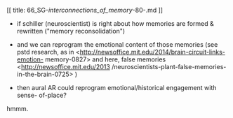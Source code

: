 [[
title: 66_SG-_interconnections_of_memory_-80-.md
]]

+ if schiller \(neuroscientist\) is right about how memories are formed &
rewritten \("memory reconsolidation"\)

+ and we can reprogram the emotional content of those memories \(see pstd
research, as in <http://newsoffice.mit.edu/2014/brain-circuit-links-emotion-
memory-0827> and here, false memories <http://newsoffice.mit.edu/2013
/neuroscientists-plant-false-memories-in-the-brain-0725> \)

  

+ then aural AR could reprogram emotional/historical engagement with sense-
of-place?

  

hmmm.
